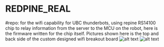 # REDPINE_REAL
#repo: for the wifi capability for UBC thunderbots, using repine RS14100 chip to relay information from the server to the MCU on the robot, here is the firmware written for the chip itself. Pictures shown here is the top and back side of the custom designed wifi breakout board
![alt text](https://github.com/ZhikaiZhang1/REDPINE_REAL/blob/master/IMG_20210503_213221.jpg?raw=true)
![alt text](https://github.com/ZhikaiZhang1/REDPINE_REAL/blob/master/IMG_20210503_213216.jpg?raw=true)
